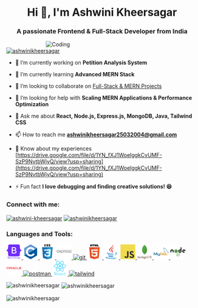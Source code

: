 <h1 align="center">Hi 👋, I'm Ashwini Kheersagar</h1>
<h3 align="center">A passionate Frontend & Full-Stack Developer from India</h3>

<img align="right" alt="Coding" width="400" src="https://cdn.dribbble.com/userupload/30832962/file/original-199091f9b19f067153ecd518321a3898.gif">

<p align="left"> <a href="https://github.com/ryo-ma/github-profile-trophy"><img src="https://github-profile-trophy.vercel.app/?username=ashwinikheersagar" alt="ashwinikheersagar" /></a> </p>

- 🔭 I’m currently working on **Petition Analysis System**

- 🌱 I’m currently learning **Advanced MERN Stack**

- 👯 I’m looking to collaborate on [Full-Stack & MERN Projects](https://github.com/AshwiniKheersagar/spotmark.git)

- 🤝 I’m looking for help with **Scaling MERN Applications & Performance Optimization**

- 💬 Ask me about **React, Node.js, Express.js, MongoDB, Java, Tailwind CSS**

- 📫 How to reach me **ashwinikheersagar25032004@gmail.com**

- 📄 Know about my experiences [https://drive.google.com/file/d/1YN_fXJ1WoelggkCvUMF-SzP9NvtbWjyQ/view?usp=sharing](https://drive.google.com/file/d/1YN_fXJ1WoelggkCvUMF-SzP9NvtbWjyQ/view?usp=sharing)

- ⚡ Fun fact **I love debugging and finding creative solutions! 😆**

<h3 align="left">Connect with me:</h3>
<p align="left">
<a href="https://linkedin.com/in/ashwini-kheersagar" target="blank"><img align="center" src="https://raw.githubusercontent.com/rahuldkjain/github-profile-readme-generator/master/src/images/icons/Social/linked-in-alt.svg" alt="ashwini-kheersagar" height="30" width="40" /></a>
<a href="https://www.leetcode.com/ashwinikheersagar" target="blank"><img align="center" src="https://raw.githubusercontent.com/rahuldkjain/github-profile-readme-generator/master/src/images/icons/Social/leet-code.svg" alt="ashwinikheersagar" height="30" width="40" /></a>
</p>

<h3 align="left">Languages and Tools:</h3>
<p align="left"> <a href="https://getbootstrap.com" target="_blank" rel="noreferrer"> <img src="https://raw.githubusercontent.com/devicons/devicon/master/icons/bootstrap/bootstrap-plain-wordmark.svg" alt="bootstrap" width="40" height="40"/> </a> <a href="https://www.cprogramming.com/" target="_blank" rel="noreferrer"> <img src="https://raw.githubusercontent.com/devicons/devicon/master/icons/c/c-original.svg" alt="c" width="40" height="40"/> </a> <a href="https://www.w3schools.com/css/" target="_blank" rel="noreferrer"> <img src="https://raw.githubusercontent.com/devicons/devicon/master/icons/css3/css3-original-wordmark.svg" alt="css3" width="40" height="40"/> </a> <a href="https://expressjs.com" target="_blank" rel="noreferrer"> <img src="https://raw.githubusercontent.com/devicons/devicon/master/icons/express/express-original-wordmark.svg" alt="express" width="40" height="40"/> </a> <a href="https://git-scm.com/" target="_blank" rel="noreferrer"> <img src="https://www.vectorlogo.zone/logos/git-scm/git-scm-icon.svg" alt="git" width="40" height="40"/> </a> <a href="https://www.w3.org/html/" target="_blank" rel="noreferrer"> <img src="https://raw.githubusercontent.com/devicons/devicon/master/icons/html5/html5-original-wordmark.svg" alt="html5" width="40" height="40"/> </a> <a href="https://www.java.com" target="_blank" rel="noreferrer"> <img src="https://raw.githubusercontent.com/devicons/devicon/master/icons/java/java-original.svg" alt="java" width="40" height="40"/> </a> <a href="https://developer.mozilla.org/en-US/docs/Web/JavaScript" target="_blank" rel="noreferrer"> <img src="https://raw.githubusercontent.com/devicons/devicon/master/icons/javascript/javascript-original.svg" alt="javascript" width="40" height="40"/> </a> <a href="https://www.mongodb.com/" target="_blank" rel="noreferrer"> <img src="https://raw.githubusercontent.com/devicons/devicon/master/icons/mongodb/mongodb-original-wordmark.svg" alt="mongodb" width="40" height="40"/> </a> <a href="https://www.mysql.com/" target="_blank" rel="noreferrer"> <img src="https://raw.githubusercontent.com/devicons/devicon/master/icons/mysql/mysql-original-wordmark.svg" alt="mysql" width="40" height="40"/> </a> <a href="https://nodejs.org" target="_blank" rel="noreferrer"> <img src="https://raw.githubusercontent.com/devicons/devicon/master/icons/nodejs/nodejs-original-wordmark.svg" alt="nodejs" width="40" height="40"/> </a> <a href="https://www.oracle.com/" target="_blank" rel="noreferrer"> <img src="https://raw.githubusercontent.com/devicons/devicon/master/icons/oracle/oracle-original.svg" alt="oracle" width="40" height="40"/> </a> <a href="https://postman.com" target="_blank" rel="noreferrer"> <img src="https://www.vectorlogo.zone/logos/getpostman/getpostman-icon.svg" alt="postman" width="40" height="40"/> </a> <a href="https://reactjs.org/" target="_blank" rel="noreferrer"> <img src="https://raw.githubusercontent.com/devicons/devicon/master/icons/react/react-original-wordmark.svg" alt="react" width="40" height="40"/> </a> <a href="https://tailwindcss.com/" target="_blank" rel="noreferrer"> <img src="https://www.vectorlogo.zone/logos/tailwindcss/tailwindcss-icon.svg" alt="tailwind" width="40" height="40"/> </a> </p>

<p><img align="left" src="https://github-readme-stats.vercel.app/api/top-langs?username=ashwinikheersagar&show_icons=true&locale=en&layout=compact" alt="ashwinikheersagar" /></p>

<p>&nbsp;<img align="center" src="https://github-readme-stats.vercel.app/api?username=ashwinikheersagar&show_icons=true&locale=en" alt="ashwinikheersagar" /></p>

<p><img align="center" src="https://github-readme-streak-stats.herokuapp.com/?user=ashwinikheersagar&" alt="ashwinikheersagar" /></p>
